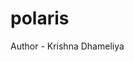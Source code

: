 # polaris
Author - Krishna Dhameliya

<!DOCTYPE html>
<html lang="en">
<head>
    <meta charset="UTF-8">
    <meta name="viewport" content="width=device-width, initial-scale=1.0">
    <title>The Neptune Network | Digital Creators Club</title>
    <!-- Load Tailwind CSS -->
    <script src="https://cdn.tailwindcss.com"></script>
    <!-- Load Lucide Icons -->
    <script src="https://unpkg.com/lucide@latest"></script>
    <!-- Load Inter Font -->
    <style>
        @import url('https://fonts.googleapis.com/css2?family=Inter:wght@100..900&display=swap');
        body {
            font-family: 'Inter', sans-serif;
            transition: background-color 0.3s, color 0.3s;
        }

        /* --- Custom CSS for Subtle Animations & Toast --- */
        
        /* 1. Keyframes for the Slow Float animation (Applied to the main icon) */
        @keyframes slow-float {
            0%, 100% {
                transform: translateY(0) rotate(0);
            }
            50% {
                transform: translateY(-5px) rotate(1deg);
            }
        }
        
        /* 2. Toast Animation */
        .toast-slide-in {
            animation: slideIn 0.3s forwards;
        }
        .toast-slide-out {
            animation: slideOut 0.3s forwards;
        }

        @keyframes slideIn {
            from { transform: translateY(100%); opacity: 0; }
            to { transform: translateY(0); opacity: 1; }
        }

        @keyframes slideOut {
            from { transform: translateY(0); opacity: 1; }
            to { transform: translateY(100%); opacity: 0; }
        }

        html {
            scroll-behavior: smooth;
        }
        
        /* Custom Tooltip Styling using a pseudo-element for the arrow */
        .custom-tooltip-arrow::after {
            content: '';
            position: absolute;
            bottom: 100%; 
            left: 50%;
            transform: translateX(-50%);
            border-width: 5px;
            border-style: solid;
            border-color: transparent transparent #06B6D4 transparent; /* Arrow color is cyan-accent */
        }

        /* --- New Typewriter Animation Styles --- */

        /* 3. Typewriter Keyframes */
        @keyframes typing {
            from { width: 0 }
            to { width: 100% } 
        }
        
        /* 4. Blinking Cursor Keyframes */
        @keyframes blink-caret {
            from, to { border-color: transparent }
            50% { border-color: #06B6D4; } /* Use cyan-accent for the cursor */
        }

        /* 5. Typewriter Container and Text Styling */
        .typewriter-container {
            /* Ensures the animation wrapper is centered */
            width: fit-content; 
            white-space: nowrap; /* Prevents text from wrapping during animation */
            overflow: hidden; /* Clips the text before it is 'typed' */
            margin: 0 auto;
        }

        .typewriter-text {
            /* The 'cursor' is the right border, color-matched to cyan-accent */
            border-right: .15em solid #06B6D4; 
            width: 0; /* Starts at 0 width */
            /* Animation: 
               1. 'typing' animates the width using 21 steps, revealing text one character at a time.
               2. 'blink-caret' runs 4 times (3.0s total duration) starting after the 2.5s typing delay.
               3. 'forwards' on both ensures the text stays visible and the cursor remains transparent.
            */
            animation: 
                typing 2.5s steps(21, end) forwards, 
                blink-caret 3.0s step-end 4 2.5s forwards; 
            display: inline-block; /* Essential for width-based animation */
        }
    </style>
    <script>
        tailwind.config = {
            darkMode: 'class', // Enable class-based dark mode
            theme: {
                extend: {
                    colors: {
                        // Dark Mode Palette
                        'navy-base': '#08173E', // Primary background (Dark)
                        'navy-secondary': '#0E2758', // Card/Section background (Dark)
                        
                        // Accent Colors (Used in both modes for high contrast)
                        'electric-blue': '#4F46E5', /* Indigo/Violet for contrast */
                        'cyan-accent': '#06B6D4',

                        // Light Mode Palette (UPDATED to white-sky blue)
                        'light-base': '#F0F9FF', // Very pale sky blue
                        'light-secondary': '#FFFFFF', // Pure white
                        'dark-text': '#1F2937', // Primary text (Dark)
                    },
                    // Add custom animation timing
                    animation: {
                        'slow-float': 'slow-float 6s ease-in-out infinite',
                    },
                }
            }
        }

        // --- Core JavaScript Logic for Level 3 Interactivity ---

        // 1. Event Data Array (Replaces hardcoded HTML)
        const eventsData = [
            {
                date: "NOV 5",
                color: "cyan-accent",
                title: "Figma Basics: Wireframing",
                description: "Learn the essentials of rapid prototyping for web and mobile apps.",
                time: "5:30 PM",
                location: "Design Lab, Room 102"
            },
            {
                date: "NOV 18",
                color: "electric-blue",
                title: "LinkedIn & Portfolio Review",
                description: "Get professional critiques on your digital presence from alumni.",
                time: "7:00 PM",
                location: "Zoom Call (Link TBA)"
            },
            {
                date: "DEC 1",
                color: "cyan-accent",
                title: "Digital Marketing Workshop",
                description: "A deep dive into SEO, analytics, and content generation best practices.",
                time: "6:00 PM",
                location: "Business School, 4th Floor"
            },
            {
                date: "DEC 15",
                color: "electric-blue",
                title: "Semester Wrap-Up Social",
                description: "Celebrate a successful semester of networking and creation!",
                time: "6:30 PM",
                location: "Student Union Cafeteria"
            }
        ];

        // 2. Dynamic Event Rendering
        function renderEvents() {
            const container = document.getElementById('events-container');
            if (!container) return; 

            let htmlContent = '';
            eventsData.forEach(event => {
                // Determine card background and text colors based on the current theme
                const isDarkMode = document.body.classList.contains('dark');
                // Use light-secondary (white) for card background in light mode
                const bgColor = isDarkMode ? 'bg-navy-secondary' : 'bg-light-secondary'; 
                const titleColor = isDarkMode ? 'text-white' : 'text-dark-text'; 
                const descColor = isDarkMode ? 'text-gray-400' : 'text-gray-600'; 
                const detailColor = isDarkMode ? 'text-gray-300' : 'text-gray-500'; 
                // Enhanced hover effect: lift slightly (translate-y-1) and change shadow
                const shadowClass = isDarkMode 
                    ? `shadow-xl hover:shadow-2xl hover:shadow-${event.color}/30` 
                    : `shadow-lg hover:shadow-xl hover:shadow-gray-300`;

                htmlContent += `
                    <div class="${bgColor} p-6 rounded-xl ${shadowClass} transition duration-300 hover:-translate-y-1 border-t-4 border-${event.color}">
                        <span class="block text-sm font-semibold text-${event.color} mb-2">${event.date}</span>
                        <h3 class="text-2xl font-bold ${titleColor} mb-3">${event.title}</h3>
                        <p class="${descColor} mb-4">${event.description}</p>
                        <div class="flex flex-col sm:flex-row sm:items-center text-sm ${detailColor} space-y-2 sm:space-y-0 sm:space-x-4">
                            <span class="flex items-center"><i data-lucide="clock" class="w-4 h-4 mr-2"></i> ${event.time}</span>
                            <span class="flex items-center"><i data-lucide="map-pin" class="w-4 h-4 mr-2"></i> ${event.location}</span>
                        </div>
                    </div>
                `;
            });
            container.innerHTML = htmlContent;
            lucide.createIcons(); // Re-initialize icons after injecting new HTML
        }

        // 3. Footer Current Year Update
        function updateFooterYear() {
            const yearSpan = document.getElementById('current-year');
            // This function fetches the current year from the date object
            if (yearSpan) {
                yearSpan.textContent = new Date().getFullYear();
            }
        }

        // 4. Light/Dark Mode Toggle Logic
        function setTheme(isDark) {
            const body = document.body;
            const toggleIcon = document.getElementById('theme-toggle-icon');
            // Also update mobile toggle icon
            const toggleIconMobile = document.getElementById('theme-toggle-icon-mobile');

            if (isDark) {
                body.classList.add('dark');
                // Remove light mode classes
                body.classList.remove('bg-light-base', 'text-dark-text');
                // Ensure dark mode classes are active (already handled by dark: prefix, but good practice)
                body.classList.add('bg-navy-base', 'text-gray-100');
                localStorage.setItem('theme', 'dark');
                if (toggleIcon) toggleIcon.setAttribute('data-lucide', 'sun');
                if (toggleIconMobile) toggleIconMobile.setAttribute('data-lucide', 'sun');
            } else {
                body.classList.remove('dark');
                // Remove dark mode classes
                body.classList.remove('bg-navy-base', 'text-gray-100');
                // Apply light mode classes (sky-blue base background, dark text)
                body.classList.add('bg-light-base', 'text-dark-text');
                localStorage.setItem('theme', 'light');
                if (toggleIcon) toggleIcon.setAttribute('data-lucide', 'moon');
                if (toggleIconMobile) toggleIconMobile.setAttribute('data-lucide', 'moon');
            }

            renderEvents(); 
            lucide.createIcons(); 
        }

        function toggleTheme() {
            const isDark = document.body.classList.contains('dark');
            setTheme(!isDark);
        }

        // 5. Contact Form Logic with Toast Animation
        function showContactMessage() {
            event.preventDefault(); // Prevent form submission
            const toastDiv = document.getElementById('toast-message');
            const form = document.getElementById('contact-form');
            
            // Remove previous animation classes
            toastDiv.classList.remove('hidden', 'toast-slide-out');
            
            // Apply slide-in animation
            toastDiv.classList.add('toast-slide-in');

            // Clear the form fields
            form.reset(); 

            // Hide message after 4 seconds with slide-out animation
            setTimeout(() => {
                toastDiv.classList.remove('toast-slide-in');
                toastDiv.classList.add('toast-slide-out');
                
                // Fully hide after animation completes
                setTimeout(() => {
                    toastDiv.classList.add('hidden');
                }, 300);
            }, 4000);
        }

        // Navbar toggle for mobile
        function toggleMenu() {
            const menu = document.getElementById('mobile-menu');
            menu.classList.toggle('hidden');
        }

        // Initialization: Check stored theme and set up dynamic content
        window.onload = function() {
            // Check for saved theme preference
            const savedTheme = localStorage.getItem('theme');
            if (savedTheme === 'light') {
                setTheme(false); // Set to light mode
            } else {
                setTheme(true); // Default to dark mode
            }

            updateFooterYear(); // Ensure this is called to set the year!
        }
    </script>
</head>

<!-- Body now defaults to light mode base colors, but is immediately overridden by setTheme in JS -->
<body class="bg-light-base text-dark-text dark:bg-navy-base dark:text-gray-100">

    <!-- Toast Notification (Fixed Position) -->
    <div id="toast-message" class="fixed bottom-0 right-0 m-4 p-4 rounded-lg shadow-2xl bg-green-700 text-white z-[9999] hidden border-l-4 border-green-300">
        <span class="font-bold">Success!</span> Your request has been sent to the network.
    </div>

    <!-- 1. Navbar -->
    <!-- Nav bar uses white background in light mode (light-secondary) and navy-base in dark mode -->
    <header class="sticky top-0 z-50 bg-light-secondary/95 dark:bg-navy-base/95 backdrop-blur-sm shadow-xl border-b border-cyan-accent/50 dark:border-cyan-accent/50">
        <nav class="max-w-6xl mx-auto px-4 sm:px-6 lg:px-8">
            <div class="flex items-center justify-between h-16">
                <!-- Logo/Club Name -->
                <a href="#home" class="flex items-center space-x-2">
                    <i data-lucide="network" class="w-7 h-7 text-cyan-accent"></i>
                    <!-- Logo text is dark in light mode, white in dark mode -->
                    <span class="text-xl font-extrabold tracking-widest text-dark-text dark:text-white">NEPTUNE NETWORK</span>
                </a>

                <!-- Desktop Menu -->
                <div class="hidden md:flex items-center space-x-8">
                    <!-- Nav links are dark gray in light mode, light gray in dark mode -->
                    <a href="#home" class="text-gray-600 dark:text-gray-300 hover:text-electric-blue transition duration-300 font-medium">Home</a>
                    <a href="#about" class="text-gray-600 dark:text-gray-300 hover:text-electric-blue transition duration-300 font-medium">About</a>
                    <a href="#events" class="text-gray-600 dark:text-gray-300 hover:text-electric-blue transition duration-300 font-medium">Events</a>
                    <a href="#contact" class="text-gray-600 dark:text-gray-300 hover:text-electric-blue transition duration-300 font-medium">Connect</a>
                    
                    <!-- Theme Toggle Button -->
                    <button id="theme-toggle" onclick="toggleTheme()" class="text-gray-600 dark:text-gray-400 hover:text-cyan-accent p-2 rounded-full transition duration-300">
                        <i id="theme-toggle-icon" data-lucide="sun" class="w-6 h-6"></i>
                    </button>
                </div>

                <!-- Mobile Menu Button and Toggle -->
                <div class="md:hidden flex items-center space-x-2">
                    <!-- Theme Toggle Button (Mobile) -->
                    <button id="theme-toggle-mobile" onclick="toggleTheme()" class="text-gray-600 dark:text-gray-400 hover:text-cyan-accent p-2 rounded-full transition duration-300">
                        <i id="theme-toggle-icon-mobile" data-lucide="sun" class="w-6 h-6"></i>
                    </button>
                    <!-- Hamburger Menu -->
                    <button type="button" onclick="toggleMenu()" class="text-gray-600 dark:text-gray-400 hover:text-electric-blue focus:outline-none focus:ring-2 focus:ring-offset-2 focus:ring-offset-light-secondary dark:focus:ring-offset-navy-base focus:ring-cyan-accent rounded-md p-2">
                        <i data-lucide="menu" class="w-6 h-6"></i>
                    </button>
                </div>
            </div>
        </nav>

        <!-- Mobile Menu (Background is secondary color for contrast) -->
        <div id="mobile-menu" class="md:hidden hidden bg-light-base dark:bg-navy-secondary shadow-lg">
            <div class="px-2 pt-2 pb-3 space-y-1 sm:px-3">
                <a href="#home" onclick="toggleMenu()" class="block px-3 py-2 rounded-md text-base font-medium text-dark-text dark:text-white hover:bg-light-secondary dark:hover:bg-navy-base/70">Home</a>
                <a href="#about" onclick="toggleMenu()" class="block px-3 py-2 rounded-md text-dark-text dark:text-gray-300 hover:bg-light-secondary dark:hover:bg-navy-base/70">About</a>
                <a href="#events" onclick="toggleMenu()" class="block px-3 py-2 rounded-md text-dark-text dark:text-gray-300 hover:bg-light-secondary dark:hover:bg-navy-base/70">Events</a>
                <a href="#contact" onclick="toggleMenu()" class="block px-3 py-2 rounded-md text-dark-text dark:text-gray-300 hover:bg-light-secondary dark:hover:bg-navy-base/70">Connect</a>
            </div>
        </div>
    </header>

    <main>
        <!-- 2. Hero Section - Primary Background (Sky Blue / Deep Navy) -->
        <section id="home" class="py-24 md:py-40 text-center bg-light-base dark:bg-navy-base transition-colors duration-300">
            <div class="max-w-4xl mx-auto px-4">
                <!-- Neptune logo element (a stylized ring) -->
                <div class="relative w-24 h-24 mx-auto mb-6">
                    <div class="absolute w-full h-full rounded-full border-4 border-electric-blue opacity-50 animate-ping"></div>
                    <!-- Apply slow-float animation to the icon -->
                    <i data-lucide="globe" class="absolute inset-0 w-full h-full p-2 text-cyan-accent animate-slow-float"></i>
                </div>

                <!-- Title text color is handled by body class / dark:text-white -->
                <h1 class="text-5xl sm:text-7xl font-extrabold mb-4 leading-tight">
                    <!-- Updated structure for Typewriter Animation -->
                    <div class="typewriter-container">
                        <span id="animated-title" class="typewriter-text text-dark-text dark:text-white">
                            The 
                            <!-- Apply gradient styling to "Neptune" -->
                            <span class="text-transparent bg-clip-text bg-gradient-to-r from-cyan-accent to-electric-blue">Neptune</span> 
                            Network
                        </span>
                    </div>
                </h1>
                <p class="text-lg sm:text-xl text-gray-700 dark:text-gray-300 max-w-2xl mx-auto mb-8">
                    Connecting the next generation of designers, communicators, and digital innovators.
                </p>
                <!-- Added active:scale-95 and active:shadow-sm for a subtle press effect -->
                <a href="#about" class="inline-flex items-center justify-center px-8 py-3 border border-transparent text-base font-medium rounded-full shadow-lg text-white bg-electric-blue hover:bg-electric-blue/90 transition duration-300 transform hover:scale-105 active:scale-95 active:shadow-sm ring-4 ring-electric-blue/30">
                    Discover Our Mission
                </a>
            </div>
        </section>

        <!-- 3. About Section - Secondary Background (White / Navy Secondary) -->
        <section id="about" class="py-16 md:py-24 bg-light-secondary dark:bg-navy-secondary transition-colors duration-300">
            <div class="max-w-6xl mx-auto px-4 sm:px-6 lg:px-8">
                <h2 class="text-4xl font-bold text-center mb-12 text-dark-text dark:text-white">The Core Connection</h2>
                <!-- Inner Container - Primary Background (Sky Blue / Navy Base) -->
                <div class="bg-light-base dark:bg-navy-base p-8 md:p-12 rounded-xl shadow-2xl border border-electric-blue/40 transition-colors duration-300">
                    <p class="text-lg text-gray-700 dark:text-gray-300 leading-relaxed mb-6">
                        The Neptune Network is the campus hub for everything related to digital communication, UI/UX design, social media strategy, and professional networking. We bridge the gap between technical skill and creative strategy, providing members with the tools and connections needed to thrive in the modern digital landscape. Our goal is to create high-impact projects and build lasting professional relationships.
                    </p>
                    <div class="grid grid-cols-1 md:grid-cols-3 gap-8 text-center mt-10">
                        <!-- Inner Cards - Secondary Background (White / Navy Secondary) -->
                        <!-- Added subtle hover:translate-y-1 and hover:shadow-xl -->
                        <div class="p-4 rounded-lg bg-light-secondary dark:bg-navy-secondary/70 hover:bg-gray-100 dark:hover:bg-navy-secondary transition duration-300 hover:-translate-y-1 hover:shadow-xl">
                            <i data-lucide="layers" class="w-8 h-8 text-cyan-accent mx-auto mb-3"></i>
                            <h3 class="text-xl font-semibold text-dark-text dark:text-white">Design Sprints</h3>
                            <p class="text-sm text-gray-600 dark:text-gray-400">Collaborative UI/UX challenges.</p>
                        </div>
                        <div class="p-4 rounded-lg bg-light-secondary dark:bg-navy-secondary/70 hover:bg-gray-100 dark:hover:bg-navy-secondary transition duration-300 hover:-translate-y-1 hover:shadow-xl">
                            <i data-lucide="message-square-text" class="w-8 h-8 text-cyan-accent mx-auto mb-3"></i>
                            <h3 class="text-xl font-semibold text-dark-text dark:text-white">Communication Strategy</h3>
                            <p class="text-sm text-gray-600 dark:text-gray-400">Mastering persuasive digital content.</p>
                        </div>
                        <div class="p-4 rounded-lg bg-light-secondary dark:bg-navy-secondary/70 hover:bg-gray-100 dark:hover:bg-navy-secondary transition duration-300 hover:-translate-y-1 hover:shadow-xl">
                            <i data-lucide="briefcase" class="w-8 h-8 text-cyan-accent mx-auto mb-3"></i>
                            <h3 class="text-xl font-semibold text-dark-text dark:text-white">Industry Connect</h3>
                            <p class="text-sm text-gray-600 dark:text-gray-400">Guest speakers and portfolio reviews.</p>
                        </div>
                    </div>
                </div>
            </div>
        </section>

        <!-- 4. Events Section - Primary Background (Sky Blue / Deep Navy) -->
        <section id="events" class="py-16 md:py-24 bg-light-base dark:bg-navy-base transition-colors duration-300">
            <div class="max-w-6xl mx-auto px-4 sm:px-6 lg:px-8">
                <h2 class="text-4xl font-bold text-center mb-12 text-dark-text dark:text-white">Upcoming Transmissions (Events)</h2>

                <!-- Dynamic Content Container -->
                <div id="events-container" class="grid grid-cols-1 md:grid-cols-2 lg:grid-cols-3 gap-8">
                    <!-- Events will be injected here by the renderEvents() function -->
                    <p class="col-span-full text-center text-gray-500 dark:text-gray-400 italic">Loading events...</p>
                </div>
            </div>
        </section>

        <!-- 5. Contact Section - Secondary Background (White / Navy Secondary) -->
        <section id="contact" class="py-16 md:py-24 bg-light-secondary dark:bg-navy-secondary transition-colors duration-300">
            <div class="max-w-4xl mx-auto px-4 sm:px-6 lg:px-8">
                <h2 class="text-4xl font-bold text-center mb-12 text-dark-text dark:text-white">Join the Flow</h2>

                <!-- Inner Form Container - Primary Background (Sky Blue / Navy Base) -->
                <div class="bg-light-base dark:bg-navy-base p-8 rounded-xl shadow-2xl border border-electric-blue/40 transition-colors duration-300">
                    <p class="text-lg text-gray-700 dark:text-gray-300 text-center mb-8">
                        Ready to make an impact? Send a message to the core team or follow our digital channels.
                    </p>

                    <!-- Join the Club Form (Now with JS interaction) -->
                    <form id="contact-form" onsubmit="showContactMessage()" class="space-y-6">
                        <div>
                            <label for="name" class="block text-sm font-medium text-dark-text dark:text-gray-300 mb-2">Full Name</label>
                            <!-- Input with Recessed Shadow and Electric Blue Focus Ring -->
                            <input type="text" id="name" name="name" required class="w-full px-4 py-3 bg-light-secondary dark:bg-navy-secondary border border-gray-300 dark:border-gray-700 rounded-lg shadow-inner focus:ring-2 focus:ring-electric-blue focus:border-transparent text-dark-text dark:text-white transition duration-200" placeholder="Your Name">
                        </div>
                        <div>
                            <label for="email" class="block text-sm font-medium text-dark-text dark:text-gray-300 mb-2">College Email</label>
                            <!-- Input with Recessed Shadow and Electric Blue Focus Ring -->
                            <input type="email" id="email" name="email" required class="w-full px-4 py-3 bg-light-secondary dark:bg-navy-secondary border border-gray-300 dark:border-gray-700 rounded-lg shadow-inner focus:ring-2 focus:ring-electric-blue focus:border-transparent text-dark-text dark:text-white transition duration-200" placeholder="your.id@university.edu">
                        </div>
                        <div>
                            <label for="message" class="block text-sm font-medium text-dark-text dark:text-gray-300 mb-2">Inquiry</label>
                            <!-- Textarea with Recessed Shadow and Electric Blue Focus Ring -->
                            <textarea id="message" name="message" rows="4" required class="w-full px-4 py-3 bg-light-secondary dark:bg-navy-secondary border border-gray-300 dark:border-gray-700 rounded-lg shadow-inner focus:ring-2 focus:ring-electric-blue focus:border-transparent text-dark-text dark:text-white transition duration-200" placeholder="I'm interested in the design track!"></textarea>
                        </div>
                        <!-- Added active:scale-[0.99] and active:shadow-md for a subtle press effect -->
                        <button type="submit" class="w-full flex justify-center py-3 px-4 border border-transparent rounded-lg shadow-lg text-lg font-medium text-white bg-cyan-accent hover:bg-cyan-accent/90 transition duration-300 transform hover:scale-[1.01] active:scale-[0.99] active:shadow-md">
                            Send Transmission
                        </button>
                    </form>

                    <!-- Social Media Links -->
                    <div class="mt-10 pt-6 border-t border-gray-300 dark:border-gray-700 text-center">
                        <h3 class="text-xl font-semibold text-dark-text dark:text-white mb-4">Follow Our Signal</h3>
                        <div class="flex justify-center space-x-6">
                            
                            <!-- Instagram (Wrapped in group for custom tooltip) -->
                            <div class="relative group">
                                <a href="#" class="text-gray-600 dark:text-gray-400 hover:text-electric-blue transition duration-300 p-2 rounded-full block" aria-label="Instagram">
                                    <i data-lucide="instagram" class="w-7 h-7"></i>
                                </a>
                                <!-- Custom Tooltip: Changed to appear BELOW the icon -->
                                <span class="absolute top-full left-1/2 -translate-x-1/2 mt-2 px-3 py-1 text-xs text-white whitespace-nowrap bg-cyan-accent rounded-md opacity-0 group-hover:opacity-100 transition duration-300 pointer-events-none custom-tooltip-arrow">
                                    Observe Our Orbits
                                </span>
                            </div>

                            <!-- Dribbble (Wrapped in group for custom tooltip) -->
                            <div class="relative group">
                                <a href="#" class="text-gray-600 dark:text-gray-400 hover:text-electric-blue transition duration-300 p-2 rounded-full block" aria-label="Dribbble">
                                    <i data-lucide="layers-3" class="w-7 h-7"></i>
                                </a>
                                <!-- Custom Tooltip: Changed to appear BELOW the icon -->
                                <span class="absolute top-full left-1/2 -translate-x-1/2 mt-2 px-3 py-1 text-xs text-white whitespace-nowrap bg-cyan-accent rounded-md opacity-0 group-hover:opacity-100 transition duration-300 pointer-events-none custom-tooltip-arrow">
                                    Blueprint Archives
                                </span>
                            </div>

                            <!-- Email (Wrapped in group for custom tooltip) -->
                            <div class="relative group">
                                <a href="mailto:contact@neptunenetwork.edu" class="text-gray-600 dark:text-gray-400 hover:text-electric-blue transition duration-300 p-2 rounded-full block" aria-label="Direct Email for Queries">
                                    <i data-lucide="mail" class="w-7 h-7"></i>
                                </a>
                                <!-- Custom Tooltip: Changed to appear BELOW the icon -->
                                <span class="absolute top-full left-1/2 -translate-x-1/2 mt-2 px-3 py-1 text-xs text-white whitespace-nowrap bg-cyan-accent rounded-md opacity-0 group-hover:opacity-100 transition duration-300 pointer-events-none custom-tooltip-arrow">
                                    Hail the Command Deck
                                </span>
                            </div>
                        </div>
                    </div>
                </div>
            </div>
        </section>
    </main>

    <!-- Footer - Primary Background (Sky Blue / Deep Navy) -->
    <footer class="bg-light-base dark:bg-navy-base border-t border-gray-300 dark:border-gray-800 py-6 text-center text-gray-500 dark:text-gray-500 transition-colors duration-300">
        <!-- Changed the span content to be empty, relying fully on the JS function -->
        <p>&copy; <span id="current-year"></span> The Neptune Network. All rights reserved. | Design: Sky Blue & Deep Navy Theme.</p>
    </footer>

</body>
</html>

